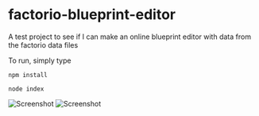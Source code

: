 # factorio-blueprint-editor
A test project to see if I can make an online blueprint editor with data from the factorio data files

To run, simply type

```
npm install
```

```
node index
```

![Screenshot](http://puu.sh/py9gU/db5caa6840.jpg)
![Screenshot](http://puu.sh/pycAi/0141e251d8.gif)
